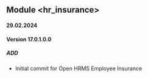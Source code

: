 ## Module <hr_insurance>

#### 29.02.2024
#### Version 17.0.1.0.0
##### ADD
- Initial commit for Open HRMS Employee Insurance
